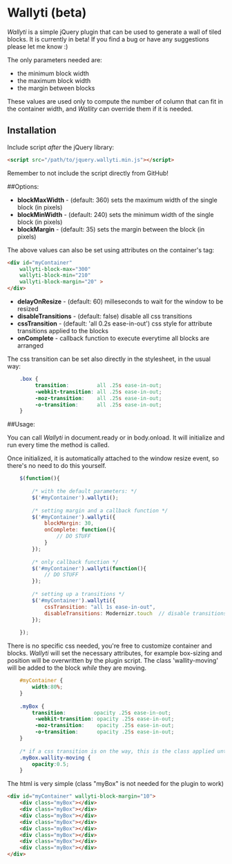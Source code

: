 # Wallyti (beta)

*Wallyti* is a simple jQuery plugin that can be used to generate a wall of tiled blocks. It is currently in beta! If you find a bug or have any suggestions please let me know :)

The only parameters needed are:

* the minimum block width 
* the maximum block width 
* the margin between blocks

These values are used only to compute the number of column that can fit in the container width, and *Wallity* can override them if it is needed.

## Installation

Include script *after* the jQuery library:
```html
<script src="/path/to/jquery.wallyti.min.js"></script>
```

Remember to not include the script directly from GitHub!

##Options:

* **blockMaxWidth** - (default: 360) sets the maximum width of the single block (in pixels)
* **blockMinWidth** - (default: 240) sets the minimum width of the single block (in pixels)
* **blockMargin** - (default: 35) sets the margin between the block (in pixels)

The above values can also be set using attributes on the container's tag:

```html
<div id="myContainer" 
	wallyti-block-max="300" 
	wallyti-block-min="210"
	wallyti-block-margin="20" >
</div>
```

* **delayOnResize** - (default: 60) milleseconds to wait for the window to be resized
* **disableTransitions** - (default: false) disable all css transitions 
* **cssTransition** - (default: 'all 0.2s ease-in-out') css style for attribute transitions applied to the blocks
* **onComplete** - callback function to execute everytime all blocks are arranged

The css transition can be set also directly in the stylesheet, in the usual way:

```css
	.box {
		 transition:         all .25s ease-in-out;
		 -webkit-transition: all .25s ease-in-out;
		 -moz-transition:    all .25s ease-in-out;
		 -o-transition:      all .25s ease-in-out;
	}
```

##Usage:

You can call *Wallyti* in document.ready or in body.onload. It will initialize and run every time the method is called.

Once initialized, it is automatically attached to the window resize event, so there's no need to do this yourself.
	
```javascript
	$(function(){
		
		/* with the default parameters:	*/
		$('#myContainer').wallyti();
		
		/* setting margin and a callback function */
		$('#myContainer').wallyti({
			blockMargin: 30,
			onComplete: function(){
				// DO STUFF
			}
		});
		
		/* only callback function */
		$('#myContainer').wallyti(function(){
			// DO STUFF
		});
		
		/* setting up a transitions */
		$('#myContainer').wallyti({
			cssTransition: "all 1s ease-in-out",
			disableTransitions: Modernizr.touch  // disable transitions on touch devices
		});
		
	});
```

There is no specific css needed, you're free to customize container and blocks.
*Wallyti* will set the necessary attributes, for example box-sizing and position will be overwritten by the plugin script.
The class 'wallity-moving' will be added to the block *while* they are moving.

```css
	#myContainer {
		width:80%;
	}
	
	.myBox {
		transition:         opacity .25s ease-in-out;
		 -webkit-transition: opacity .25s ease-in-out;
		 -moz-transition:    opacity .25s ease-in-out;
		 -o-transition:      opacity .25s ease-in-out;	
	}
	
	/* if a css transition is on the way, this is the class applied until it's finished */
	.myBox.wallity-moving {
		opacity:0.5;
	}
```

The html is very simple (class "myBox" is not needed for the plugin to work)

```html
<div id="myContainer" wallyti-block-margin="10">
	<div class="myBox"></div>
	<div class="myBox"></div>
	<div class="myBox"></div>
	<div class="myBox"></div>
	<div class="myBox"></div>
	<div class="myBox"></div>
	<div class="myBox"></div>
	<div class="myBox"></div>
</div>
```
